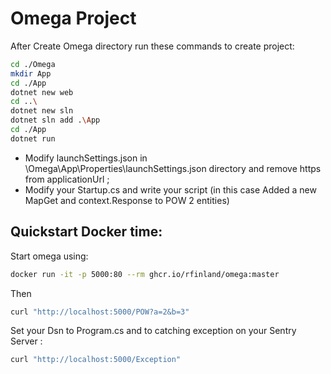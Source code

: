 # Omega Project
After Create Omega directory run these commands to create project:
```bash
cd ./Omega
mkdir App 
cd ./App
dotnet new web
cd ..\
dotnet new sln
dotnet sln add .\App
cd ./App
dotnet run
```
- Modify launchSettings.json in \Omega\App\Properties\launchSettings.json directory and remove https from applicationUrl ;
- Modify your Startup.cs and write your script (in this case Added a new MapGet and context.Response to POW 2 entities) 

## Quickstart Docker time:
Start omega using:
```bash
docker run -it -p 5000:80 --rm ghcr.io/rfinland/omega:master
```
Then 
```bash
curl "http://localhost:5000/POW?a=2&b=3"
```

Set your Dsn to Program.cs and to catching exception on your Sentry Server :
```bash
curl "http://localhost:5000/Exception"
```